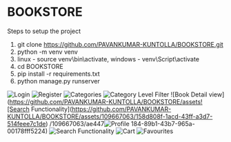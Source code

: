 # BOOKSTORE
Steps to setup the project 

1. git clone https://github.com/PAVANKUMAR-KUNTOLLA/BOOKSTORE.git
2. python -m venv venv
3. linux - source venv\bin\activate, windows - venv\Script\activate
4. cd BOOKSTORE
5. pip install -r requirements.txt
6. python manage.py runserver

![Login](https://github.com/PAVANKUMAR-KUNTOLLA/BOOKSTORE/assets/109667063/30031507-3532-46d4-87e8-a6ea1647a164)
![Register](https://github.com/PAVANKUMAR-KUNTOLLA/BOOKSTORE/assets/109667063/0edff55d-5bce-4735-982f-8c582996ad72)
![Categories](https://github.com/PAVANKUMAR-KUNTOLLA/BOOKSTORE/assets/109667063/0f9867f7-7d60-4721-8ab0-fb60300ef8b4)
![Category Level Filter](https://github.com/PAVANKUMAR-KUNTOLLA/BOOKSTORE/assets/109667063/23aae198-9e0b-49d4-a96d-c500a0e339fd)
![Book Detail view](https://github.com/PAVANKUMAR-KUNTOLLA/BOOKSTORE/assets![Search Functionality](https://github.com/PAVANKUMAR-KUNTOLLA/BOOKSTORE/assets/109667063/158d808f-1acd-43ff-a3d7-514feee7c1de)
/109667063/ae447![Profile](https://github.com/PAVANKUMAR-KUNTOLLA/BOOKSTORE/assets/109667063/273d7bc4-6f1b-43fa-b665-77235cd81a92)
184-89b1-43b7-965a-00178fff5224)
![Search Functionality](https://github.com/PAVANKUMAR-KUNTOLLA/BOOKSTORE/assets/109667063/64cbdc06-3ef8-4f4d-b8aa-b7f5ca2e22a2)
![Cart](https://github.com/PAVANKUMAR-KUNTOLLA/BOOKSTORE/assets/109667063/ba85b472-2b8f-486c-ade8-d9e4f09c4c4c)
![Favourites](https://github.com/PAVANKUMAR-KUNTOLLA/BOOKSTORE/assets/109667063/eb083fec-d1c9-4a7e-b7d4-f71ac243cb21)
